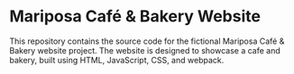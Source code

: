 # Mariposa Café & Bakery Website

This repository contains the source code for the fictional Mariposa Café & Bakery website project. The website is designed to showcase a cafe and bakery, built using HTML, JavaScript, CSS, and webpack.

